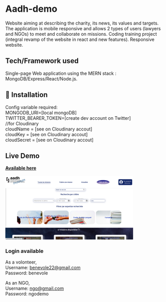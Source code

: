 # Aadh-demo 
Website aiming at describing the charity, its news, its values and targets. The application is mobile responsive and allows 2 types of users (lawyers and NGOs) to meet and collaborate on missions.  Coding training project (integral revamp of the website in react and new features).
Responsive website.

## Tech/Framework used
Single-page Web application using the MERN stack : MongoDB/Express/React/Node.js.

## 🔧 Installation
Config variable required:<br/>
MONGODB_URI=[local mongoDB]<br/>
TWITTER_BEARER_TOKEN=[create dev account on Twitter]<br/>
//for Cloudinary<br/>
cloudName = [see on Cloudinary accout]<br/>
cloudKey = [see on Cloudinary accout]<br/>
cloudSecret = [see on Cloudinary accout]<br/>

## Live Demo 
<a href="https://aadhdemo.herokuapp.com/">**Available here**</a>

<a href="https://aadhdemo.herokuapp.com/"> <img src="https://github.com/psowl/aadh-react/blob/master/public/images/screenshot.png" width="400" alt="homepage"></a>

### Login available
As a volonteer,<br>
Username: benevole22@gmail.com <br>
Password: benevole

As an NGO, <br>
Username: ngo@gmail.com <br>
Password: ngodemo 
